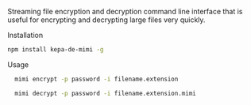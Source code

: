 Streaming file encryption and decryption command line interface that is useful for encrypting and decrypting large files very quickly.

Installation
```bash
npm install kepa-de-mimi -g

```
Usage
```bash
  mimi encrypt -p password -i filename.extension 

  mimi decrypt -p password -i filename.extension.mimi

```
